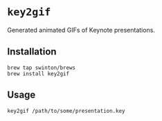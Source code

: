# `key2gif`

Generated animated GIFs of Keynote presentations.

## Installation

```
brew tap swinton/brews
brew install key2gif
```

## Usage

```
key2gif /path/to/some/presentation.key
```
